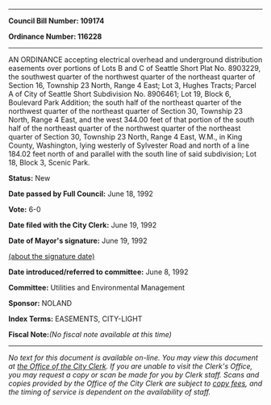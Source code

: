 

********

**Council Bill Number: 109174**
   
**Ordinance Number: 116228**
********

 AN ORDINANCE accepting electrical overhead and underground distribution easements over portions of Lots B and C of Seattle Short Plat No. 8903229, the southwest quarter of the northwest quarter of the northeast quarter of Section 16, Township 23 North, Range 4 East; Lot 3, Hughes Tracts; Parcel A of City of Seattle Short Subdivision No. 8906461; Lot 19, Block 6, Boulevard Park Addition; the south half of the northeast quarter of the northwest quarter of the northeast quarter of Section 30, Township 23 North, Range 4 East, and the west 344.00 feet of that portion of the south half of the northeast quarter of the northwest quarter of the northeast quarter of Section 30, Township 23 North, Range 4 East, W.M., in King County, Washington, lying westerly of Sylvester Road and north of a line 184.02 feet north of and parallel with the south line of said subdivision; Lot 18, Block 3, Scenic Park.

**Status:** New
   
**Date passed by Full Council:** June 18, 1992
   
**Vote:** 6-0
   
**Date filed with the City Clerk:** June 19, 1992
   
**Date of Mayor's signature:** June 19, 1992
   
[(about the signature date)](/~public/approvaldate.htm)
   
   
   
**Date introduced/referred to committee:** June 8, 1992
   
**Committee:** Utilities and Environmental Management
   
**Sponsor:** NOLAND
   
   
**Index Terms:** EASEMENTS, CITY-LIGHT

**Fiscal Note:**_(No fiscal note available at this time)_
********

_No text for this document is available on-line. You may view this document at [the Office of the City Clerk](http://www.seattle.gov/leg/clerk/contactUs.htm). If you are unable to visit the Clerk's Office, you may request a copy or scan be made for you by Clerk staff. Scans and copies provided by the Office of the City Clerk are subject to [copy fees](http://clerk.seattle.gov/~public/clerkfees.htm), and the timing of service is dependent on the availability of staff._

